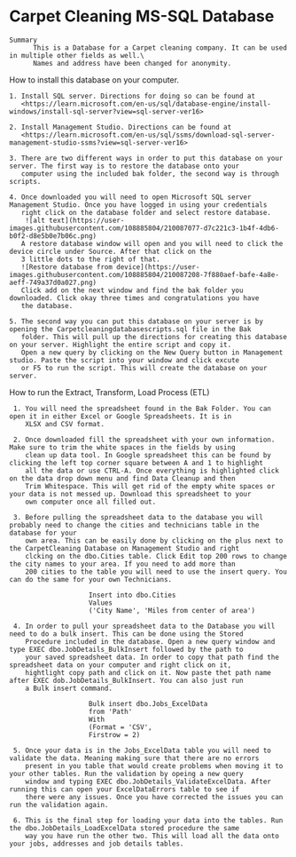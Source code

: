 # Carpet Cleaning MS-SQL Database

    Summary
          This is a Database for a Carpet cleaning company. It can be used in multiple other fields as well.\
          Names and address have been changed for anonymity.
  
  
  How to install this database on your computer.
  
    1. Install SQL server. Directions for doing so can be found at 
       <https://learn.microsoft.com/en-us/sql/database-engine/install-windows/install-sql-server?view=sql-server-ver16>
       
    2. Install Management Studio. Directions can be found at 
       <https://learn.microsoft.com/en-us/sql/ssms/download-sql-server-management-studio-ssms?view=sql-server-ver16>
       
    3. There are two different ways in order to put this database on your server. The first way is to restore the database onto your 
       computer using the included bak folder, the second way is through scripts. 
       
    4. Once downloaded you will need to open Microsoft SQL server Management Studio. Once you have logged in using your credentials 
       right click on the database folder and select restore database.
        ![alt text](https://user-images.githubusercontent.com/108885804/210087077-d7c221c3-1b4f-4db6-b0f2-d8e5b0e7b06c.png)
       A restore database window will open and you will need to click the device circle under Source. After that click on the
       3 little dots to the right of that.
       ![Restore database from device](https://user-images.githubusercontent.com/108885804/210087208-7f880aef-bafe-4a8e-aeff-749a37d0a027.png)
       Click add on the next window and find the bak folder you downloaded. Click okay three times and congratulations you have
       the database.      
      
    5. The second way you can put this database on your server is by opening the Carpetcleaningdatabasescripts.sql file in the Bak 
       folder. This will pull up the directions for creating this database on your server. Highlight the entire script and copy it. 
       Open a new query by clicking on the New Query button in Management studio. Paste the script into your window and click excute 
       or F5 to run the script. This will create the database on your server.
       
       
   How to run the Extract, Transform, Load Process (ETL)
   
     1. You will need the spreadsheet found in the Bak Folder. You can open it in either Excel or Google Spreadsheets. It is in 
        XLSX and CSV format. 
        
     2. Once downloaded fill the spreadsheet with your own information. Make sure to trim the white spaces in the fields by using
        clean up data tool. In Google spreadsheet this can be found by clicking the left top corner square between A and 1 to highlight
        all the data or use CTRL-A. Once everything is highlighted click on the data drop down menu and find Data Cleanup and then
        Trim Whitespace. This will get rid of the empty white spaces or your data is not messed up. Download this spreadsheet to your
        own computer once all filled out.
        
     3. Before pulling the spreadsheet data to the database you will probably need to change the cities and technicians table in the database for your
        own area. This can be easily done by clicking on the plus next to the CarpetCleaning Database on Management Studio and right 
        clcking on the dbo.Cities table. Click Edit top 200 rows to change the city names to your area. If you need to add more than 
        200 cities to the table you will need to use the insert query. You can do the same for your own Technicians.
        
                        Insert into dbo.Cities
                        Values
                        ('City Name', 'Miles from center of area')
                        
     4. In order to pull your spreadsheet data to the Database you will need to do a bulk insert. This can be done using the Stored
        Procedure included in the database. Open a new query window and type EXEC dbo.JobDetails_BulkInsert followed by the path to 
        your saved spreadsheet data. In order to copy that path find the spreadsheet data on your computer and right click on it, 
        hightlight copy path and click on it. Now paste thet path name after EXEC dob.JobDetails_BulkInsert. You can also just run
        a Bulk insert command.
        
                        Bulk insert dbo.Jobs_ExcelData
                        from 'Path'
                        With
                        (Format = 'CSV',
                        Firstrow = 2)
                        
     5. Once your data is in the Jobs_ExcelData table you will need to validate the data. Meaning making sure that there are no errors
        present in you table that would create problems when moving it to your other tables. Run the validation by opeing a new query 
        window and typing EXEC dbo.JobDetails_ValidateExcelData. After running this can open your ExcelDataErrors table to see if
        there were any issues. Once you have corrected the issues you can run the validation again.
        
     6. This is the final step for loading your data into the tables. Run the dbo.JobDetails_LoadExcelData stored procedure the same
        way you have run the other two. This will load all the data onto your jobs, addresses and job details tables. 
        
     

